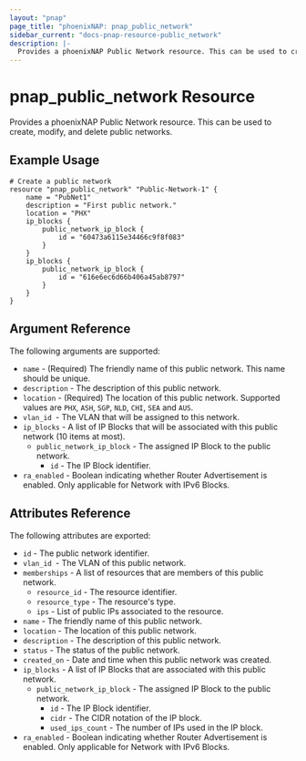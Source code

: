 ```yaml
---
layout: "pnap"
page_title: "phoenixNAP: pnap_public_network"
sidebar_current: "docs-pnap-resource-public_network"
description: |-
  Provides a phoenixNAP Public Network resource. This can be used to create, modify, and delete public networks.
---
```


# pnap_public_network Resource

Provides a phoenixNAP Public Network resource. This can be used to create,
modify, and delete public networks.



## Example Usage

```hcl
# Create a public network
resource "pnap_public_network" "Public-Network-1" {
    name = "PubNet1"
    description = "First public network."
    location = "PHX"
    ip_blocks {
        public_network_ip_block {
            id = "60473a6115e34466c9f8f083"
        }
    }
    ip_blocks {
        public_network_ip_block {
            id = "616e6ec6d66b406a45ab8797"
        }
    }
}
```

## Argument Reference

The following arguments are supported:

* `name` - (Required) The friendly name of this public network. This name should be unique.
* `description` - The description of this public network.
* `location` - (Required) The location of this public network. Supported values are `PHX`, `ASH`, `SGP`, `NLD`, `CHI`, `SEA` and `AUS`.
* `vlan_id `- The VLAN that will be assigned to this network.
* `ip_blocks` - A list of IP Blocks that will be associated with this public network (10 items at most).
    * `public_network_ip_block` - The assigned IP Block to the public network.
        * `id` - The IP Block identifier.
* `ra_enabled` - Boolean indicating whether Router Advertisement is enabled. Only applicable for Network with IPv6 Blocks.

## Attributes Reference

The following attributes are exported:

* `id` - The public network identifier.
* `vlan_id `- The VLAN of this public network.
* `memberships` - A list of resources that are members of this public network.
    * `resource_id` - The resource identifier.
    * `resource_type` - The resource's type.
    * `ips` - List of public IPs associated to the resource.
* `name` - The friendly name of this public network.
* `location` - The location of this public network.
* `description` - The description of this public network.
* `status` - The status of the public network.
* `created_on` - Date and time when this public network was created.
* `ip_blocks` - A list of IP Blocks that are associated with this public network.
    * `public_network_ip_block` - The assigned IP Block to the public network.
        * `id` - The IP Block identifier.
        * `cidr` - The CIDR notation of the IP block.
        * `used_ips_count` - The number of IPs used in the IP block.
* `ra_enabled` - Boolean indicating whether Router Advertisement is enabled. Only applicable for Network with IPv6 Blocks.
